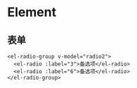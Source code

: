 # Element
## 表单
```
<el-radio-group v-model="radio2">
  <el-radio :label="3">备选项</el-radio>
  <el-radio :label="6">备选项</el-radio>
</el-radio-group>
```